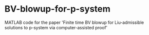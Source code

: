 # BV-blowup-for-p-system
MATLAB code for the paper 'Finite time BV blowup for Liu-admissible solutions to p-system via computer-assisted proof'

